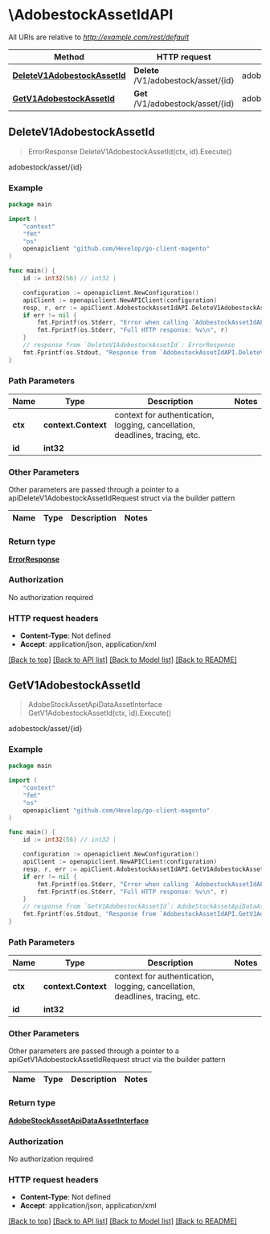 # \AdobestockAssetIdAPI

All URIs are relative to *http://example.com/rest/default*

Method | HTTP request | Description
------------- | ------------- | -------------
[**DeleteV1AdobestockAssetId**](AdobestockAssetIdAPI.md#DeleteV1AdobestockAssetId) | **Delete** /V1/adobestock/asset/{id} | adobestock/asset/{id}
[**GetV1AdobestockAssetId**](AdobestockAssetIdAPI.md#GetV1AdobestockAssetId) | **Get** /V1/adobestock/asset/{id} | adobestock/asset/{id}



## DeleteV1AdobestockAssetId

> ErrorResponse DeleteV1AdobestockAssetId(ctx, id).Execute()

adobestock/asset/{id}



### Example

```go
package main

import (
	"context"
	"fmt"
	"os"
	openapiclient "github.com/Hevelop/go-client-magento"
)

func main() {
	id := int32(56) // int32 | 

	configuration := openapiclient.NewConfiguration()
	apiClient := openapiclient.NewAPIClient(configuration)
	resp, r, err := apiClient.AdobestockAssetIdAPI.DeleteV1AdobestockAssetId(context.Background(), id).Execute()
	if err != nil {
		fmt.Fprintf(os.Stderr, "Error when calling `AdobestockAssetIdAPI.DeleteV1AdobestockAssetId``: %v\n", err)
		fmt.Fprintf(os.Stderr, "Full HTTP response: %v\n", r)
	}
	// response from `DeleteV1AdobestockAssetId`: ErrorResponse
	fmt.Fprintf(os.Stdout, "Response from `AdobestockAssetIdAPI.DeleteV1AdobestockAssetId`: %v\n", resp)
}
```

### Path Parameters


Name | Type | Description  | Notes
------------- | ------------- | ------------- | -------------
**ctx** | **context.Context** | context for authentication, logging, cancellation, deadlines, tracing, etc.
**id** | **int32** |  | 

### Other Parameters

Other parameters are passed through a pointer to a apiDeleteV1AdobestockAssetIdRequest struct via the builder pattern


Name | Type | Description  | Notes
------------- | ------------- | ------------- | -------------


### Return type

[**ErrorResponse**](ErrorResponse.md)

### Authorization

No authorization required

### HTTP request headers

- **Content-Type**: Not defined
- **Accept**: application/json, application/xml

[[Back to top]](#) [[Back to API list]](../README.md#documentation-for-api-endpoints)
[[Back to Model list]](../README.md#documentation-for-models)
[[Back to README]](../README.md)


## GetV1AdobestockAssetId

> AdobeStockAssetApiDataAssetInterface GetV1AdobestockAssetId(ctx, id).Execute()

adobestock/asset/{id}



### Example

```go
package main

import (
	"context"
	"fmt"
	"os"
	openapiclient "github.com/Hevelop/go-client-magento"
)

func main() {
	id := int32(56) // int32 | 

	configuration := openapiclient.NewConfiguration()
	apiClient := openapiclient.NewAPIClient(configuration)
	resp, r, err := apiClient.AdobestockAssetIdAPI.GetV1AdobestockAssetId(context.Background(), id).Execute()
	if err != nil {
		fmt.Fprintf(os.Stderr, "Error when calling `AdobestockAssetIdAPI.GetV1AdobestockAssetId``: %v\n", err)
		fmt.Fprintf(os.Stderr, "Full HTTP response: %v\n", r)
	}
	// response from `GetV1AdobestockAssetId`: AdobeStockAssetApiDataAssetInterface
	fmt.Fprintf(os.Stdout, "Response from `AdobestockAssetIdAPI.GetV1AdobestockAssetId`: %v\n", resp)
}
```

### Path Parameters


Name | Type | Description  | Notes
------------- | ------------- | ------------- | -------------
**ctx** | **context.Context** | context for authentication, logging, cancellation, deadlines, tracing, etc.
**id** | **int32** |  | 

### Other Parameters

Other parameters are passed through a pointer to a apiGetV1AdobestockAssetIdRequest struct via the builder pattern


Name | Type | Description  | Notes
------------- | ------------- | ------------- | -------------


### Return type

[**AdobeStockAssetApiDataAssetInterface**](AdobeStockAssetApiDataAssetInterface.md)

### Authorization

No authorization required

### HTTP request headers

- **Content-Type**: Not defined
- **Accept**: application/json, application/xml

[[Back to top]](#) [[Back to API list]](../README.md#documentation-for-api-endpoints)
[[Back to Model list]](../README.md#documentation-for-models)
[[Back to README]](../README.md)

